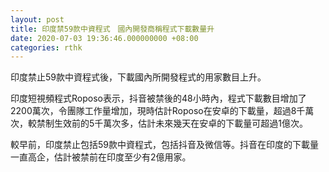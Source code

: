 ```yaml
---
layout: post
title: 印度禁59款中資程式　國內開發商稱程式下載數量升
date: 2020-07-03 19:36:46.000000000 +08:00
categories: rthk
---
```


印度禁止59款中資程式後，下載國內所開發程式的用家數目上升。

印度短視頻程式Roposo表示，抖音被禁後的48小時內，程式下載數目增加了2200萬次，令團隊工作量增加，現時估計Roposo在安卓的下載量，超過8千萬次，較禁制生效前的5千萬次多，估計未來幾天在安卓的下載量可超過1億次。

較早前，印度禁止包括59款中資程式，包括抖音及微信等。抖音在印度的下載量一直高企，估計被禁前在印度至少有2億用家。

